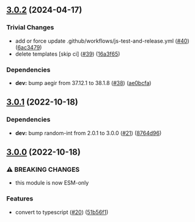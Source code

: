 ## [3.0.2](https://github.com/alanshaw/it-concat/compare/v3.0.1...v3.0.2) (2024-04-17)


### Trivial Changes

* add or force update .github/workflows/js-test-and-release.yml ([#40](https://github.com/alanshaw/it-concat/issues/40)) ([6ac3479](https://github.com/alanshaw/it-concat/commit/6ac3479970fc6af1fda9fa4ce58dc949dc276b08))
* delete templates [skip ci] ([#39](https://github.com/alanshaw/it-concat/issues/39)) ([16a3f65](https://github.com/alanshaw/it-concat/commit/16a3f652ee6a9e27e88a8f7ea659b5c0990bab7c))


### Dependencies

* **dev:** bump aegir from 37.12.1 to 38.1.8 ([#38](https://github.com/alanshaw/it-concat/issues/38)) ([ae0bcfa](https://github.com/alanshaw/it-concat/commit/ae0bcfadfa5aef2365d10440a1343ab34234c858))

## [3.0.1](https://github.com/alanshaw/it-concat/compare/v3.0.0...v3.0.1) (2022-10-18)


### Dependencies

* **dev:** bump random-int from 2.0.1 to 3.0.0 ([#21](https://github.com/alanshaw/it-concat/issues/21)) ([8764d96](https://github.com/alanshaw/it-concat/commit/8764d96866b0cfaa0359add9bf706dc79981439a))

## [3.0.0](https://github.com/alanshaw/it-concat/compare/v2.0.0...v3.0.0) (2022-10-18)


### ⚠ BREAKING CHANGES

* this module is now ESM-only

### Features

* convert to typescript ([#20](https://github.com/alanshaw/it-concat/issues/20)) ([51b56f1](https://github.com/alanshaw/it-concat/commit/51b56f18346fd33a5232292af930590dc70aeac0))
